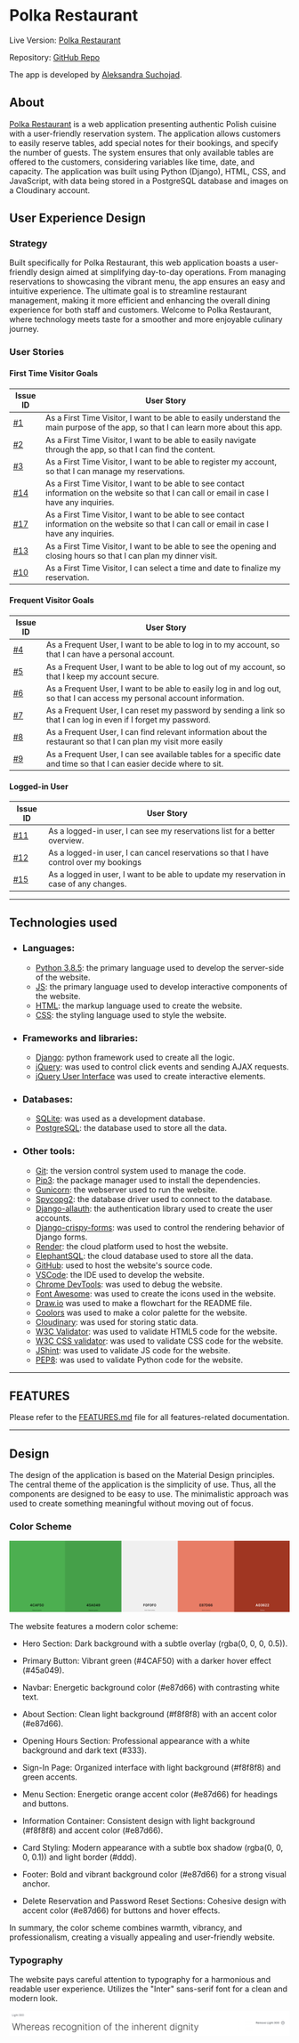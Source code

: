# Polka Restaurant

Live Version: [Polka Restaurant](#)


Repository: [GitHub Repo](https://github.com/aleksandrasucho/polish-restaurant)

The app is developed by [Aleksandra Suchojad](https://github.com/aleksandrasucho).


## About

[Polka Restaurant](#) is a web application presenting authentic Polish cuisine with a user-friendly reservation system. The application allows customers to easily reserve tables, add special notes for their bookings, and specify the number of guests. The system ensures that only available tables are offered to the customers, considering variables like time, date, and capacity. The application was built using Python (Django), HTML, CSS, and JavaScript, with data being stored in a PostgreSQL database and images on a Cloudinary account.

## User Experience Design

### Strategy

Built specifically for Polka Restaurant, this web application boasts a user-friendly design aimed at simplifying day-to-day operations. From managing reservations to showcasing the vibrant menu, the app ensures an easy and intuitive experience. The ultimate goal is to streamline restaurant management, making it more efficient and enhancing the overall dining experience for both staff and customers. Welcome to Polka Restaurant, where technology meets taste for a smoother and more enjoyable culinary journey.

### User Stories

#### **First Time Visitor Goals**

| Issue ID    | User Story |
|-------------|-------------|
|[#1](https://github.com/aleksandrasucho/polish-restaurant/issues/1)| As a First Time Visitor, I want to be able to easily understand the main purpose of the app, so that I can learn more about this app. |
|[#2](https://github.com/aleksandrasucho/polish-restaurant/issues/2)|As a First Time Visitor, I want to be able to easily navigate through the app, so that I can find the content.|
|[#3](https://github.com/aleksandrasucho/polish-restaurant/issues/3)|As a First Time Visitor, I want to be able to register my account, so that I can manage my reservations.|
|[#14](https://github.com/aleksandrasucho/polish-restaurant/issues/14)|As a First Time Visitor, I want to be able to see contact information on the website so that I can call or email in case I have any inquiries.|
|[#17](https://github.com/aleksandrasucho/polish-restaurant/issues/17)|As a First Time Visitor, I want to be able to see contact information on the website so that I can call or email in case I have any inquiries.|
|[#13](https://github.com/aleksandrasucho/polish-restaurant/issues/13)|As a First Time Visitor, I want to be able to see the opening and closing hours so that I can plan my dinner visit.|
|[#10](https://github.com/aleksandrasucho/polish-restaurant/issues/10)|As a First Time Visitor, I can select a time and date to finalize my reservation.|

#### **Frequent Visitor Goals**

| Issue ID    | User Story |
|-------------|-------------|
|[#4](https://github.com/aleksandrasucho/polish-restaurant/issues/4)|As a Frequent User, I want to be able to log in to my account, so that I can have a personal account.|
|[#5](https://github.com/aleksandrasucho/polish-restaurant/issues/5)|As a Frequent User, I want to be able to log out of my account, so that I keep my account secure.|
|[#6](https://github.com/aleksandrasucho/polish-restaurant/issues/6)|As a Frequent User, I want to be able to easily log in and log out, so that I can access my personal account information.|
|[#7](https://github.com/aleksandrasucho/polish-restaurant/issues/7)|As a Frequent User, I can reset my password by sending a link so that I can log in even if I forget my password.|
|[#8](https://github.com/aleksandrasucho/polish-restaurant/issues/8)|As a Frequent User, I can find relevant information about the restaurant so that I can plan my visit more easily|
|[#9](https://github.com/aleksandrasucho/polish-restaurant/issues/9)|As a Frequent User, I can see available tables for a specific date and time so that I can easier decide where to sit.|

#### **Logged-in User**
| Issue ID    | User Story |
|-------------|-------------|
|[#11](https://github.com/aleksandrasucho/polish-restaurant/issues/11)|As a logged-in user, I can see my reservations list for a better overview.|
|[#12](https://github.com/aleksandrasucho/polish-restaurant/issues/12)|As a logged-in user, I can cancel reservations so that I have control over my bookings|
|[#15](https://github.com/aleksandrasucho/polish-restaurant/issues/15)|As a logged in user, I want to be able to update my reservation in case of any changes.|

---

## Technologies used

- ### Languages:
    
    + [Python 3.8.5](https://www.python.org/downloads/release/python-385/): the primary language used to develop the server-side of the website.
    + [JS](https://www.javascript.com/): the primary language used to develop interactive components of the website.
    + [HTML](https://developer.mozilla.org/en-US/docs/Web/HTML): the markup language used to create the website.
    + [CSS](https://developer.mozilla.org/en-US/docs/Web/css): the styling language used to style the website.

- ### Frameworks and libraries:

    + [Django](https://www.djangoproject.com/): python framework used to create all the logic.
    + [jQuery](https://jquery.com/): was used to control click events and sending AJAX requests.
    + [jQuery User Interface](https://jqueryui.com/) was used to create interactive elements.

- ### Databases:

    + [SQLite](https://www.sqlite.org/): was used as a development database.
    + [PostgreSQL](https://www.postgresql.org/): the database used to store all the data.

- ### Other tools:

    + [Git](https://git-scm.com/): the version control system used to manage the code.
    + [Pip3](https://pypi.org/project/pip/): the package manager used to install the dependencies.
    + [Gunicorn](https://gunicorn.org/): the webserver used to run the website.
    + [Spycopg2](https://www.python.org/dev/peps/pep-0249/): the database driver used to connect to the database.
    + [Django-allauth](https://django-allauth.readthedocs.io/en/latest/): the authentication library used to create the user accounts.
    + [Django-crispy-forms](https://django-cryptography.readthedocs.io/en/latest/): was used to control the rendering behavior of Django forms.
    + [Render](https://render.com/): the cloud platform used to host the website.
    + [ElephantSQL](https://www.elephantsql.com/): the cloud database used to store all the data.
    + [GitHub](https://github.com/): used to host the website's source code.
    + [VSCode](https://code.visualstudio.com/): the IDE used to develop the website.
    + [Chrome DevTools](https://developer.chrome.com/docs/devtools/open/): was used to debug the website.
    + [Font Awesome](https://fontawesome.com/): was used to create the icons used in the website.
    + [Draw.io](https://www.lucidchart.com/) was used to make a flowchart for the README file.
    + [Coolors](https://coolors.co/202a3c-1c2431-181f2a-0b1523-65e2d9-925cef-6b28e0-ffffff-eeeeee) was used to make a color palette for the website.
    + [Cloudinary](https://cloudinary.com/): was used  for storing static data.
    + [W3C Validator](https://validator.w3.org/): was used to validate HTML5 code for the website.
    + [W3C CSS validator](https://jigsaw.w3.org/css-validator/): was used to validate CSS code for the website.
    + [JShint](https://jshint.com/): was used to validate JS code for the website.
    + [PEP8](https://pep8.org/): was used to validate Python code for the website.


---

## FEATURES

Please refer to the [FEATURES.md](FEATURES.md) file for all features-related documentation.



---

## Design

The design of the application is based on the Material Design principles.
The central theme of the application is the simplicity of use. Thus, all the components are designed to be easy to use. The minimalistic approach was used to create something meaningful without moving out of focus.
### Color Scheme

  ![Color Scheme](documentation/design/color-scheme.png)

  
The website features a modern color scheme:

 - Hero Section: Dark background with a subtle overlay (rgba(0, 0, 0, 0.5)).

- Primary Button: Vibrant green (#4CAF50) with a darker hover effect (#45a049).

- Navbar: Energetic background color (#e87d66) with contrasting white text.

- About Section: Clean light background (#f8f8f8) with an accent color (#e87d66).

- Opening Hours Section: Professional appearance with a white background and dark text (#333).

- Sign-In Page: Organized interface with light background (#f8f8f8) and green accents.

- Menu Section: Energetic orange accent color (#e87d66) for headings and buttons.

- Information Container: Consistent design with light background (#f8f8f8) and accent color (#e87d66).

- Card Styling: Modern appearance with a subtle box shadow (rgba(0, 0, 0, 0.1)) and light border (#ddd).

- Footer: Bold and vibrant background color (#e87d66) for a strong visual anchor.

- Delete Reservation and Password Reset Sections: Cohesive design with accent color (#e87d66) for buttons and hover effects.

In summary, the color scheme combines warmth, vibrancy, and professionalism, creating a visually appealing and user-friendly website.

### Typography

The website pays careful attention to typography for a harmonious and readable user experience. Utilizes the "Inter" sans-serif font for a clean and modern look.

![Typography](documentation/design/inter-300.png)



